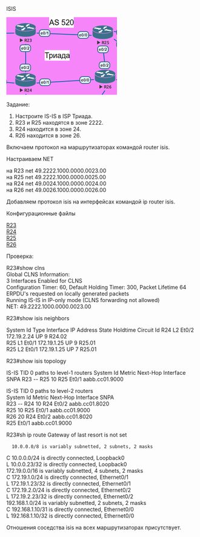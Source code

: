 ISIS  

![](Topology.PNG)  

Задание:

1. Настроите IS-IS в ISP Триада.
2. R23 и R25 находятся в зоне 2222.
3. R24 находится в зоне 24.
4. R26 находится в зоне 26.

Включаем протокол на маршрутизаторах командой router isis.

Настраиваем NET  

на R23 net 49.2222.1000.0000.0023.00  
на R25 net 49.2222.1000.0000.0025.00  
на R24 net 49.0024.1000.0000.0024.00  
на R26 net 49.0026.1000.0000.0026.00

Добавляем протокол isis на интерфейсах командой ip router isis.

Конфигурационные файлы  

[R23](../Lab7/R23.txt)   
[R24](../Lab7/R24.txt)   
[R25](../Lab7/R25.txt)   
[R26](../Lab7/R26.txt)    

Проверка:

R23#show clns  
Global CLNS Information:  
  3 Interfaces Enabled for CLNS  
  Configuration Timer: 60, Default Holding Timer: 300, Packet Lifetime 64  
  ERPDU's requested on locally generated packets  
  Running IS-IS in IP-only mode (CLNS forwarding not allowed)  
  NET: 49.2222.1000.0000.0023.00  

R23#show isis neighbors

System Id      Type Interface   IP Address      State Holdtime Circuit Id
R24            L2   Et0/2       172.19.2.24     UP    9        R24.02           
R25            L1   Et0/1       172.19.1.25     UP    9        R25.01           
R25            L2   Et0/1       172.19.1.25     UP    7        R25.01 

R23#show isis topology

IS-IS TID 0 paths to level-1 routers
System Id            Metric     Next-Hop             Interface   SNPA
R23                  --
R25                  10         R25                  Et0/1       aabb.cc01.9000

IS-IS TID 0 paths to level-2 routers  
System Id            Metric     Next-Hop             Interface   SNPA  
R23                  --
R24                  10         R24                  Et0/2       aabb.cc01.8020  
R25                  10         R25                  Et0/1       aabb.cc01.9000  
R26                  20         R24                  Et0/2       aabb.cc01.8020  
                                R25                  Et0/1       aabb.cc01.9000  

R23#sh ip route
Gateway of last resort is not set  

      10.0.0.0/8 is variably subnetted, 2 subnets, 2 masks  
C        10.0.0.0/24 is directly connected, Loopback0  
L        10.0.0.23/32 is directly connected, Loopback0  
      172.19.0.0/16 is variably subnetted, 4 subnets, 2 masks  
C        172.19.1.0/24 is directly connected, Ethernet0/1  
L        172.19.1.23/32 is directly connected, Ethernet0/1  
C        172.19.2.0/24 is directly connected, Ethernet0/2  
L        172.19.2.23/32 is directly connected, Ethernet0/2  
      192.168.1.0/24 is variably subnetted, 2 subnets, 2 masks  
C        192.168.1.10/31 is directly connected, Ethernet0/0  
L        192.168.1.10/32 is directly connected, Ethernet0/0  

Отношения соседства isis на всех маршрутизаторах присутствует.

